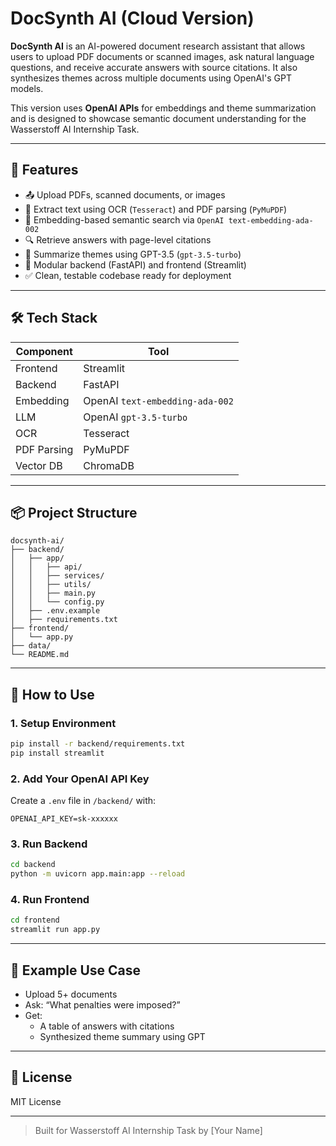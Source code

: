 # DocSynth AI (Cloud Version)

**DocSynth AI** is an AI-powered document research assistant that allows users to upload PDF documents or scanned images, ask natural language questions, and receive accurate answers with source citations. It also synthesizes themes across multiple documents using OpenAI's GPT models.

This version uses **OpenAI APIs** for embeddings and theme summarization and is designed to showcase semantic document understanding for the Wasserstoff AI Internship Task.

---

## 🚀 Features

- 📤 Upload PDFs, scanned documents, or images
- 🔡 Extract text using OCR (`Tesseract`) and PDF parsing (`PyMuPDF`)
- 🧠 Embedding-based semantic search via `OpenAI text-embedding-ada-002`
- 🔍 Retrieve answers with page-level citations
- 🧩 Summarize themes using GPT-3.5 (`gpt-3.5-turbo`)
- 🧱 Modular backend (FastAPI) and frontend (Streamlit)
- ✅ Clean, testable codebase ready for deployment

---

## 🛠 Tech Stack

| Component | Tool |
|----------|------|
| Frontend | Streamlit |
| Backend | FastAPI |
| Embedding | OpenAI `text-embedding-ada-002` |
| LLM | OpenAI `gpt-3.5-turbo` |
| OCR | Tesseract |
| PDF Parsing | PyMuPDF |
| Vector DB | ChromaDB |

---

## 📦 Project Structure

```
docsynth-ai/
├── backend/
│   ├── app/
│   │   ├── api/
│   │   ├── services/
│   │   ├── utils/
│   │   ├── main.py
│   │   └── config.py
│   ├── .env.example
│   ├── requirements.txt
├── frontend/
│   └── app.py
├── data/
└── README.md
```

---

## 🔧 How to Use

### 1. Setup Environment

```bash
pip install -r backend/requirements.txt
pip install streamlit
```

### 2. Add Your OpenAI API Key

Create a `.env` file in `/backend/` with:

```
OPENAI_API_KEY=sk-xxxxxx
```

### 3. Run Backend

```bash
cd backend
python -m uvicorn app.main:app --reload
```

### 4. Run Frontend

```bash
cd frontend
streamlit run app.py
```

---

## 📄 Example Use Case

- Upload 5+ documents
- Ask: “What penalties were imposed?”
- Get:
  - A table of answers with citations
  - Synthesized theme summary using GPT

---

## 📃 License

MIT License

---

> Built for Wasserstoff AI Internship Task by [Your Name]
